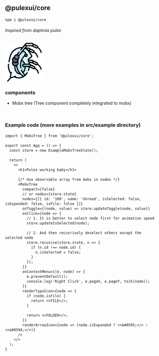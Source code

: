 ## @pulexui/core

```
npm i @pulexui/core
```

###### Inspired from daphnia pulex
![ImageAlt](https://github.com/WildStack/pulex/blob/master/readme/logo.png?raw=true)

### components
* Mobx tree (Tree component completely integrated to mobx)

<br />

### Example code (more examples in src/example directory)
```tsx
import { MobxTree } from '@pulexui/core';

export const App = () => {
  const store = new ExampleMobxTreeState();
  
  return (
    <>
      <h1>Pulex working baby</h1>

      {/* Use observable array from mobx in nodes */}
      <MobxTree
        compact={false}
        // or nodes={store.state}
        nodes={[{ id: '100', name: 'Unread', isSelected: false, isExpanded: false, isFile: false }]}
        onToggle={(node, value) => store.updateToggle(node, value)}
        onClick={node => {
          // 1. It is better to select node first for animation speed
          store.updateIsSelected(node);

          // 2. And then recusrively deselect others except the selected node
          store.recusive(store.state, n => {
            if (n.id !== node.id) {
              n.isSelected = false;
            }
          });
        }}
        onContextMenu={(e, node) => {
          e.preventDefault();
          console.log('Right Click', e.pageX, e.pageY, toJS(node));
        }}
        renderTypeIcon={node => {
          if (node.isFile) {
            return <>FILE</>;
          }

          return <>FOLDER</>;
        }}
        renderArrowIcon={node => (node.isExpanded ? <>&#8595;</> : <>&#8594;</>)}
      />
    </>
  );
}
```


